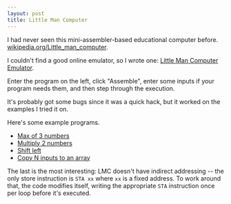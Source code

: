```yaml
---
layout: post
title: Little Man Computer
---
```


I had never seen this mini-assembler-based educational computer before. [wikipedia.org/Little_man_computer](https://en.wikipedia.org/wiki/Little_man_computer).

I couldn't find a good online emulator, so I wrote one: [Little Man Computer Emulator](http://paulhankin.github.io/lmc/lmc.html).

Enter the program on the left, click "Assemble", enter some inputs if your program needs them, and then step
through the execution.

It's probably got some bugs since it was a quick hack, but it worked on the examples I tried it on.

<!--more-->

Here's some example programs.

* [Max of 3 numbers](http://paulhankin.github.io/lmc/lmc.html?program=ICAgIElOUAogICAgU1RBIE0wCiAgICBJTlAKICAgIFNUQSBNMQogICAgSU5QCiAgICBTVEEgTTIKCiAgICBTVUIgTTEKICAgIEJSUCBKMQogICAgTERBIE0xCiAgICBTVEEgTTIKSjEgIExEQSBNMgogICAgU1VCIE0wCiAgICBCUlAgSjIKICAgIExEQSBNMAogICAgU1RBIE0yCkoyICBMREEgTTIKICAgIE9VVAogICAgSExUCk0wICBEQVQKTTEgIERBVApNMiAgREFU&input=MjEzCjk4Nwo4OAo=)
* [Multiply 2 numbers](http://paulhankin.github.io/lmc/lmc.html?program=ICAgICBJTlAKICAgICBTVEEgUjAKICAgICBJTlAKICAgICBTVEEgUjEKCkxPT1AgTERBIFIxCiAgICAgQlJaIEVORAogICAgIFNVQiBPTkUKICAgICBTVEEgUjEKICAgICBMREEgUkVTCiAgICAgQUREIFIwCiAgICAgU1RBIFJFUwogICAgIEJSQSBMT09QCgpFTkQgIExEQSBSRVMKICAgICBPVVQKCiAgICAgLy8gVGVtcG9yYXJ5IHN0b3JhZ2UKUjEgICBEQVQKUjAgICBEQVQKUkVTICBEQVQKCiAgICAgLy8gQ29uc3RhbnRzCk9ORSAgREFUIDE=&input=NAo1)
* [Shift left](http://paulhankin.github.io/lmc/lmc.html?program=ICAgICBJTlAKICAgICBTVEEgUjAKICAgICBJTlAKICAgICBTVEEgUjEKTE9PUCBMREEgUjEKICAgICBCUlogRU5ECiAgICAgU1VCIE9ORQogICAgIFNUQSBSMQogICAgIExEQSBSMAogICAgIEFERCBSMAogICAgIFNUQSBSMAogICAgIEJSQSBMT09QCkVORCAgTERBIFIwCiAgICAgT1VUCgpSMSAgIERBVApSMCAgIERBVApPTkUgIERBVCAx&input=MTQKMw==)
* [Copy N inputs to an array](http://paulhankin.github.io/lmc/lmc.html?program=ICAgICBJTlAKICAgICBTVEEgQwpMICAgIExEQSBDCiAgICAgQlJaIEMKICAgICBTVUIgT05FCiAgICAgU1RBIEMKICAgICBMREEgVAogICAgIEFERCBPTkUKICAgICBTVEEgVAogICAgIEFERCBTVEFPUAogICAgIFNUQSBTVEFJCiAgICAgSU5QClNUQUkgREFUCiAgICAgQlJBIEwKCkMgICAgREFUCk9ORSAgREFUIDEKU1RBT1AgREFUIDMwMApUICAgIERBVCA0OQo=&input=NQoxMAoxMDEKMTQKOTk4CjgK)

The last is the most interesting: LMC doesn't have indirect addressing -- the only store instruction is `STA xx` where `xx` is a fixed address. To work around that, the code modifies itself, writing the appropriate `STA` instruction once per loop before it's executed.
